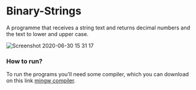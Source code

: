 # Binary-Strings
A programme that receives a string text and returns decimal numbers and the text to lower and upper case.

![Screenshot 2020-06-30 15 31 17](https://user-images.githubusercontent.com/62625567/86163669-fc846180-bae6-11ea-9832-7df9e14ec963.png)


### How to run?
To run the programs you'll need some compiler, which you can download on this link [mingw compiler](http://www.mingw.org/wiki/Getting_Started).
